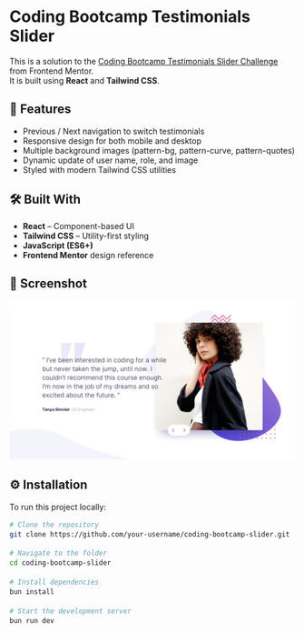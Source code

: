 # Coding Bootcamp Testimonials Slider

This is a solution to the [Coding Bootcamp Testimonials Slider Challenge](https://www.frontendmentor.io/challenges/coding-bootcamp-testimonials-slider-4FNyLA8JL) from Frontend Mentor.  
It is built using **React** and **Tailwind CSS**.

## 🚀 Features

- Previous / Next navigation to switch testimonials
- Responsive design for both mobile and desktop
- Multiple background images (pattern-bg, pattern-curve, pattern-quotes)
- Dynamic update of user name, role, and image
- Styled with modern Tailwind CSS utilities

## 🛠️ Built With

- **React** – Component-based UI
- **Tailwind CSS** – Utility-first styling
- **JavaScript (ES6+)**
- **Frontend Mentor** design reference

## 📸 Screenshot

![Preview](./design/desktop-design-slide-1.jpg)

## ⚙️ Installation

To run this project locally:

```bash
# Clone the repository
git clone https://github.com/your-username/coding-bootcamp-slider.git

# Navigate to the folder
cd coding-bootcamp-slider

# Install dependencies
bun install

# Start the development server
bun run dev
